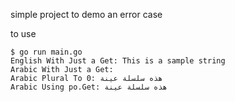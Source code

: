 simple project to demo an error case

to use
```
$ go run main.go             
English With Just a Get: This is a sample string
Arabic With Just a Get: 
Arabic Plural To 0: هذه سلسلة عينة
Arabic Using po.Get: هذه سلسلة عينة
``` 